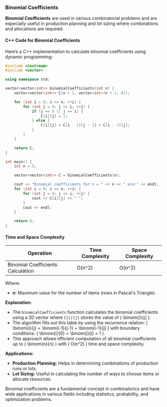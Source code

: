 ### Binomial Coefficients

**Binomial Coefficients** are used in various combinatorial problems and are especially useful in production planning and lot sizing where combinations and allocations are required. 


#### C++ Code for Binomial Coefficients

Here’s a C++ implementation to calculate binomial coefficients using dynamic programming:

```cpp
#include <iostream>
#include <vector>

using namespace std;

vector<vector<int>> binomialCoefficients(int n) {
    vector<vector<int>> C(n + 1, vector<int>(n + 1, 0));

    for (int i = 0; i <= n; ++i) {
        for (int j = 0; j <= i; ++j) {
            if (j == 0 || j == i) {
                C[i][j] = 1;
            } else {
                C[i][j] = C[i - 1][j - 1] + C[i - 1][j];
            }
        }
    }

    return C;
}

int main() {
    int n = 5; 

    vector<vector<int>> C = binomialCoefficients(n);

    cout << "Binomial coefficients for n = " << n << " are:" << endl;
    for (int i = 0; i <= n; ++i) {
        for (int j = 0; j <= i; ++j) {
            cout << C[i][j] << " ";
        }
        cout << endl;
    }

    return 0;
}
```

#### Time and Space Complexity


| Operation             | Time Complexity | Space Complexity |
|-----------------------|-----------------|------------------|
| Binomial Coefficients Calculation | O(n^2)        | O(n^2)          |

Where:
- **n**: Maximum value for the number of items (rows in Pascal's Triangle).



**Explanation:**

- The `binomialCoefficients` function calculates the binomial coefficients using a 2D vector where `C[i][j]` stores the value of \( \binom{i}{j} \).
- The algorithm fills out this table by using the recurrence relation:
  \[
  \binom{i}{j} = \binom{i-1}{j-1} + \binom{i-1}{j}
  \]
  with boundary conditions: \( \binom{i}{0} = \binom{i}{i} = 1 \).
- This approach allows efficient computation of all binomial coefficients up to \( \binom{n}{n} \) with \( O(n^2) \) time and space complexity.

**Applications:**
- **Production Planning:** Helps in determining combinations of production runs or lots.
- **Lot Sizing:** Useful in calculating the number of ways to choose items or allocate resources.

Binomial coefficients are a fundamental concept in combinatorics and have wide applications in various fields including statistics, probability, and optimization problems.
